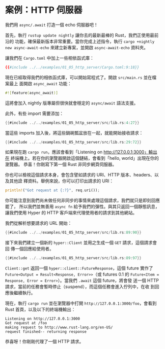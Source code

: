 # 案例：HTTP 伺服器

我們用 `async/.await` 打造一個 echo 伺服器吧！

首先，執行 `rustup update nightly` 讓你去的最新最棒的 Rust，我們正使用最前沿的
功能，確保最新版本非常重要。當你完成上述指令，執行
`cargo +nightly new async-await-echo` 來建立新專案，並開啟 `async-await-echo`
資料夾。

讓我們在 `Cargo.toml` 中加上一些相依函式庫：

```toml
{{#include ../../examples/01_05_http_server/Cargo.toml:9:18}}
```

現在已經取得我們的相依函式庫，可以開始寫程式了。開啟 `src/main.rs` 並在檔案最上
面開啟 `async_await` 功能：

```rust
#![feature(async_await)]
```

這將會加入 nightly 版專屬但很快就會穩定的 `async/await` 語法支援。

此外，有些 import 需要添加：

```rust
{{#include ../../examples/01_05_http_server/src/lib.rs:4:27}}
```

當這些 imports 加入後，將這些鍋碗瓢盆放在一起，就能開始接收請求：

```rust
{{#include ../../examples/01_05_http_server/src/lib.rs:29:72}}
```

如果現在跑 `cargo run`，應該會看到「Listening on http://127.0.0.1:3000」輸出在
終端機上。若在你的瀏覽器開啟這個鏈結，會看到「hello, world」出現在你的瀏覽器。
恭喜！你剛寫下第一個 Rust 非同步網頁伺服器。

你也可以檢視這個請求本身，會包含譬如請求的 URI、HTTP 版本、headers、以及其他詮
釋資料。舉例來說，你可以打印出請求的 URI：

```rust
println!("Got request at {:?}", req.uri());
```

你可能注意到我們尚未做任何非同步的事情來處理這個請求，我們就只是即刻回應罷了，
所以我們並無善用 `async fn` 給予我們的彈性。與其只返回一個靜態訊息，讓我們使用
Hyper 的 HTTP 客戶端來代理使用者的請求到其他網站。

我們從解析想要請求的 URL 開始：

```rust
{{#include ../../examples/01_05_http_server/src/lib.rs:89:90}}
```

接下來我們建立一個新的 `hyper::Client` 並用之生成一個 `GET` 請求，這個請求會回
傳一個回應給使用者。

```rust
{{#include ../../examples/01_05_http_server/src/lib.rs:89:97}}
```

`Client::get` 返回一個 `hyper::client::FutureResponse`，這個 future 實作了
`Future<Output = Result<Response, Error>>`（或 futures 0.1 的
`Future<Item = Response, Error = Error>`）。當我們 `.await` 這個 future，將會發
送一個 HTTP 請求，當前的任務會暫時停止（suspend），而這個任務會進入佇列中，在收
到回應後繼續執行。

現在，執行 `cargo run` 並在瀏覽器中打開 `http://127.0.0.1:3000/foo`，會看到
Rust 首頁，以及以下的終端機輸出：

```
Listening on http://127.0.0.1:3000
Got request at /foo
making request to http://www.rust-lang.org/en-US/
request finished-- returning response
```

恭喜呀！你剛剛代理了一個 HTTP 請求。
